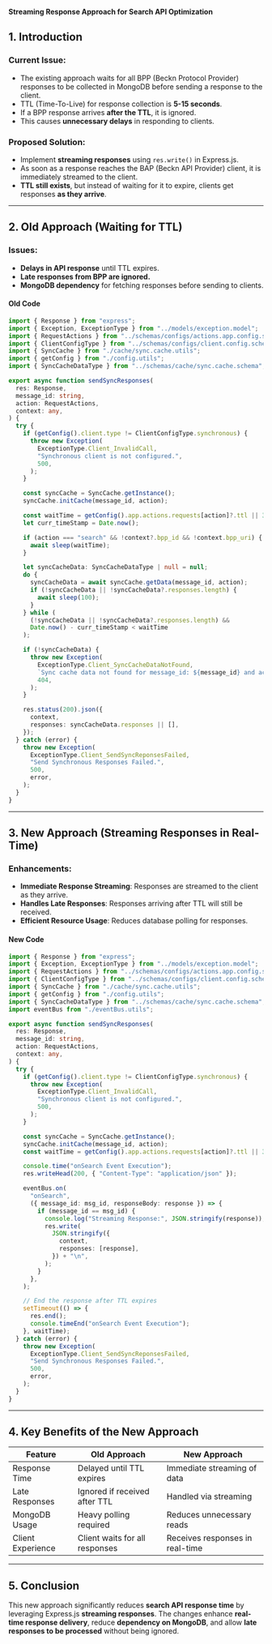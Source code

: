 **Streaming Response Approach for Search API Optimization**

## **1. Introduction**

### **Current Issue:**

- The existing approach waits for all BPP (Beckn Protocol Provider) responses to be collected in MongoDB before sending a response to the client.
- TTL (Time-To-Live) for response collection is **5-15 seconds**.
- If a BPP response arrives **after the TTL**, it is ignored.
- This causes **unnecessary delays** in responding to clients.

### **Proposed Solution:**

- Implement **streaming responses** using `res.write()` in Express.js.
- As soon as a response reaches the BAP (Beckn API Provider) client, it is immediately streamed to the client.
- **TTL still exists**, but instead of waiting for it to expire, clients get responses **as they arrive**.

---

## **2. Old Approach (Waiting for TTL)**

### **Issues:**

- **Delays in API response** until TTL expires.
- **Late responses from BPP are ignored.**
- **MongoDB dependency** for fetching responses before sending to clients.

#### **Old Code**

```typescript
import { Response } from "express";
import { Exception, ExceptionType } from "../models/exception.model";
import { RequestActions } from "../schemas/configs/actions.app.config.schema";
import { ClientConfigType } from "../schemas/configs/client.config.schema";
import { SyncCache } from "./cache/sync.cache.utils";
import { getConfig } from "./config.utils";
import { SyncCacheDataType } from "../schemas/cache/sync.cache.schema";

export async function sendSyncResponses(
  res: Response,
  message_id: string,
  action: RequestActions,
  context: any,
) {
  try {
    if (getConfig().client.type != ClientConfigType.synchronous) {
      throw new Exception(
        ExceptionType.Client_InvalidCall,
        "Synchronous client is not configured.",
        500,
      );
    }

    const syncCache = SyncCache.getInstance();
    syncCache.initCache(message_id, action);

    const waitTime = getConfig().app.actions.requests[action]?.ttl || 30 * 1000;
    let curr_timeStamp = Date.now();

    if (action === "search" && !context?.bpp_id && !context.bpp_uri) {
      await sleep(waitTime);
    }

    let syncCacheData: SyncCacheDataType | null = null;
    do {
      syncCacheData = await syncCache.getData(message_id, action);
      if (!syncCacheData || !syncCacheData?.responses.length) {
        await sleep(100);
      }
    } while (
      (!syncCacheData || !syncCacheData?.responses.length) &&
      Date.now() - curr_timeStamp < waitTime
    );

    if (!syncCacheData) {
      throw new Exception(
        ExceptionType.Client_SyncCacheDataNotFound,
        `Sync cache data not found for message_id: ${message_id} and action: ${action}`,
        404,
      );
    }

    res.status(200).json({
      context,
      responses: syncCacheData.responses || [],
    });
  } catch (error) {
    throw new Exception(
      ExceptionType.Client_SendSyncReponsesFailed,
      "Send Synchronous Responses Failed.",
      500,
      error,
    );
  }
}
```

---

## **3. New Approach (Streaming Responses in Real-Time)**

### **Enhancements:**

- **Immediate Response Streaming**: Responses are streamed to the client as they arrive.
- **Handles Late Responses**: Responses arriving after TTL will still be received.
- **Efficient Resource Usage**: Reduces database polling for responses.

#### **New Code**

```typescript
import { Response } from "express";
import { Exception, ExceptionType } from "../models/exception.model";
import { RequestActions } from "../schemas/configs/actions.app.config.schema";
import { ClientConfigType } from "../schemas/configs/client.config.schema";
import { SyncCache } from "./cache/sync.cache.utils";
import { getConfig } from "./config.utils";
import { SyncCacheDataType } from "../schemas/cache/sync.cache.schema";
import eventBus from "./eventBus.utils";

export async function sendSyncResponses(
  res: Response,
  message_id: string,
  action: RequestActions,
  context: any,
) {
  try {
    if (getConfig().client.type != ClientConfigType.synchronous) {
      throw new Exception(
        ExceptionType.Client_InvalidCall,
        "Synchronous client is not configured.",
        500,
      );
    }

    const syncCache = SyncCache.getInstance();
    syncCache.initCache(message_id, action);
    const waitTime = getConfig().app.actions.requests[action]?.ttl || 30 * 1000;

    console.time("onSearch Event Execution");
    res.writeHead(200, { "Content-Type": "application/json" });

    eventBus.on(
      "onSearch",
      ({ message_id: msg_id, responseBody: response }) => {
        if (message_id == msg_id) {
          console.log("Streaming Response:", JSON.stringify(response));
          res.write(
            JSON.stringify({
              context,
              responses: [response],
            }) + "\n",
          );
        }
      },
    );

    // End the response after TTL expires
    setTimeout(() => {
      res.end();
      console.timeEnd("onSearch Event Execution");
    }, waitTime);
  } catch (error) {
    throw new Exception(
      ExceptionType.Client_SendSyncReponsesFailed,
      "Send Synchronous Responses Failed.",
      500,
      error,
    );
  }
}
```

---

## **4. Key Benefits of the New Approach**

| Feature           | Old Approach                   | New Approach                    |
| ----------------- | ------------------------------ | ------------------------------- |
| Response Time     | Delayed until TTL expires      | Immediate streaming of data     |
| Late Responses    | Ignored if received after TTL  | Handled via streaming           |
| MongoDB Usage     | Heavy polling required         | Reduces unnecessary reads       |
| Client Experience | Client waits for all responses | Receives responses in real-time |

---

## **5. Conclusion**

This new approach significantly reduces **search API response time** by leveraging Express.js **streaming responses**. The changes enhance **real-time response delivery**, reduce **dependency on MongoDB**, and allow **late responses to be processed** without being ignored.
